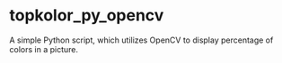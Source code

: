 # topkolor_py_opencv
A simple Python script, which utilizes OpenCV to display percentage of colors in a picture.
